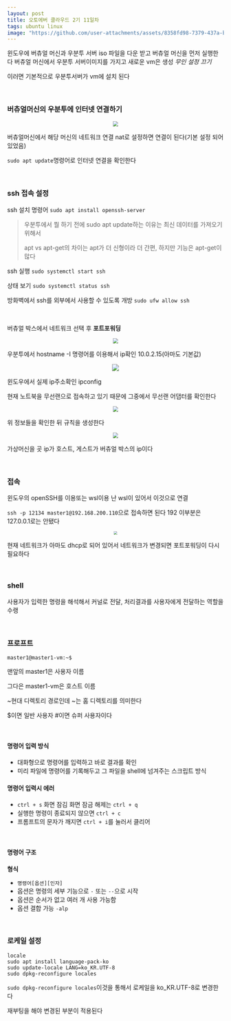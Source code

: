 ```yaml
---
layout: post
title: 오토에버 클라우드 2기 11일차
tags: ubuntu linux
image: "https://github.com/user-attachments/assets/8358fd98-7379-437a-b0d1-55fa75129df3"
---
```


윈도우에 버츄얼 머신과 우분투 서버 iso 파일을 다운 받고 버츄얼 머신을 먼저 실행한다 버츄얼 머신에서 우분투 서버이미지를 가지고 새로운 vm은 생성 *무인 설정 끄기* 

이러면 기본적으로 우분투서버가 vm에 설치 된다

&nbsp;

### 버츄얼머신의 우분투에 인터넷 연결하기

<center>
<img src="https://github.com/user-attachments/assets/8358fd98-7379-437a-b0d1-55fa75129df3" style="zoom:80%;">
</center>

버츄얼머신에서 해당 머신의 네트워크 연결 nat로 설정하면 연결이 된다(기본 설정 되어 있었음)

`sudo apt update`명령어로 인터넷 연결을 확인한다

&nbsp;

### ssh 접속 설정

ssh 설치 명령어 `sudo apt install openssh-server`

> 우분투에서 뭘 하기 전에 sudo apt update하는 이유는 최신 데이터를 가져오기 위해서
>
> apt vs apt-get의 차이는 apt가 더 신형이라 더 간편, 하지만 기능은 apt-get이 많다

ssh 실행 `sudo systemctl start ssh`

상태 보기 `sudo systemctl status ssh`

방화벽에서 ssh를 외부에서 사용할 수 있도록 개방 `sudo ufw allow ssh`

&nbsp;

버츄얼 박스에서 네트워크 선택 후 **포트포워딩**

<center>
<img src="https://github.com/user-attachments/assets/8358fd98-7379-437a-b0d1-55fa75129df3" style="zoom:80%;">
</center>

우분투에서 hostname -I  명령어를 이용해서 ip확인  10.0.2.15(아마도 기본값)

<center>
<img src="https://github.com/user-attachments/assets/8b3b0f9f-0aa7-47e3-897c-dc0676160d05" style="zoom:100%;">
</center>

윈도우에서 실제 ip주소확인 ipconfig

현재 노트북을 무선랜으로 접속하고 있기 때문에 그중에서 무선랜 어댑터를 확인한다 

<center>
<img src="https://github.com/user-attachments/assets/71f2383a-d0b9-41b7-a261-d6c549306d80" style="zoom:80%;">
</center>

위 정보들을 확인한 뒤 규칙을 생성한다

<center>
<img src="https://github.com/user-attachments/assets/9ba7a074-c9cb-41a4-abba-a634bbfc7081" style="zoom:80%;">
</center>

가상머신을 곳 ip가 호스트, 게스트가 버츄얼 박스의 ip이다

&nbsp;

### 접속

윈도우의 openSSH를 이용또는 wsl이용 난 wsl이 있어서 이것으로 연결

`ssh -p 12134 master1@192.168.200.110`으로 접속하면 된다 192 이부분은 127.0.0.1로는 안됐다

<center>
<img src="https://github.com/user-attachments/assets/0f3c941f-a262-4634-804b-f809d042b460" style="zoom:50%;">
</center>

현재 네트워크가 아마도 dhcp로 되어 있어서 네트워크가 변경되면 포트포워딩이 다시 필요하다

&nbsp;

### shell

사용자가 입력한 명령을 해석해서 커널로 전달, 처리결과를 사용자에게 전달하는 역할을 수랭

&nbsp;

### 프로프트

`master1@master1-vm:~$`

맨앞의 master1은 사용자 이름

그다은  master1-vm은 호스트 이름

~현대 디렉토리 경로인데 ~는 홈 디렉토리를 의미한다

$이면 일반 사용자 #이면 슈퍼 사용자이다

&nbsp;

#### 명령어 입력 방식

- 대화형으로 명령어를 입력하고 바로 결과를 확인
- 미리 파일에 명령어를 기록해두고 그 파일을 shell에 넘겨주는 스크립트 방식



#### 명령어 입력시 에러

- `ctrl + s` 화면 잠김 화면 잠금 해제는 `ctrl + q`
- 실행한 명령이 종료되지 않으면 `ctrl + c`
- 프롬프트의 문자가 깨지면 `ctrl + i`를 눌러서 클리어

&nbsp;

#### 명령어 구조

**형식**

- `명령어[옵션][인자]`
- 옵션은 명령의 세부 기능으로 `-` 또는 `--`으로 시작
- 옵션은 순서가 없고 여러 개 사용 가능함 
- 옵션 결합 가능 `-alp`

&nbsp;

### 로케일 설정

``` shell
locale
sudo apt install language-pack-ko
sudo update-locale LANG=ko_KR.UTF-8
sudo dpkg-reconfigure locales
```

`sudo dpkg-reconfigure locales`이것을 통해서 로케일을 ko_KR.UTF-8로 변경한다

재부팅을 해야 변경된 부분이 적용된다

&nbsp;

